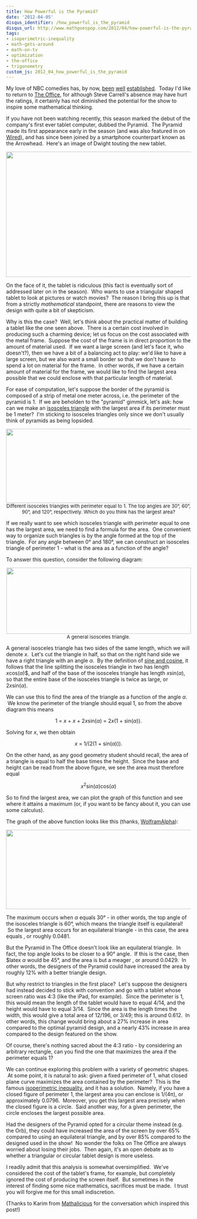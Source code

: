 ```yaml
---
title: How Powerful is the Pyramid?
date: '2012-04-05'
disqus_identifier: /how_powerful_is_the_pyramid
disqus_url: http://www.mathgoespop.com/2012/04/how-powerful-is-the-pyramid.html
tags:
- isoperimetric-inequality
- math-gets-around
- math-on-tv
- optimization
- the-office
- trigonometry
custom_js: 2012_04_how_powerful_is_the_pyramid
---
```

My love of NBC comedies has, by now, <a href="http://www.mathgoespop.com/2011/10/math-with-community.html">been</a> <a href="http://www.mathgoespop.com/2011/05/parks-and-recreational-mathematics.html">well</a> <a href="http://www.mathgoespop.com/2011/05/dunder-math-lin.html">established</a>.  Today I'd like to return to <a href="http://en.wikipedia.org/wiki/The_Office_(U.S._TV_series)">The Office</a>, for although Steve Carrell's absence may have hurt the ratings, it certainly has not diminished the potential for the show to inspire some mathematical thinking.

If you have not been watching recently, this season marked the debut of the company's first ever tablet computer, dubbed the Pyramid.  The Pyramid made its first appearance early in the season (and was also featured in on <a href="http://www.wired.com/gadgetlab/2011/09/the-office-pyramid-tablet/">Wired</a>), and has since been joined by a smartphone counterpart known as the Arrowhead.  Here's an image of Dwight touting the new tablet.

<p style="text-align: center;"><a href="http://www.mathgoespop.com/images/2012/04/pyramid.jpg"><img class="aligncenter size-full wp-image-1901" title="pyramid" src="http://www.mathgoespop.com/images/2012/04/pyramid.jpg" alt="" width="594" height="341" /></a></p>

<p>On the face of it, the tablet is ridiculous (this fact is eventually sort of addressed later on in the season).  Who wants to use a triangular shaped tablet to look at pictures or watch movies?  The reason I bring this up is that from a strictly <em>mathematical</em> standpoint, there are reasons to view the design with quite a bit of skepticism.</p>
<p>Why is this the case?  Well, let's think about the practical matter of building a tablet like the one seen above.  There is a certain cost involved in producing such a charming device; let us focus on the cost associated with the metal frame.  Suppose the cost of the frame is in direct proportion to the amount of material used.  If we want a large screen (and let's face it, who doesn't?), then we have a bit of a balancing act to play: we'd like to have a large screen, but we also want a small border so that we don't have to spend a lot on material for the frame.  In other words, if we have a certain amount of material for the frame, we would like to find the largest area possible that we could enclose with that particular length of material.</p>
<p>For ease of computation, let's suppose the border of the pyramid is composed of a strip of metal one meter across, i.e. the perimeter of the pyramid is 1.  If we are beholden to the "pyramid" gimmick, let's ask: how can we make an <a href="http://mathworld.wolfram.com/IsoscelesTriangle.html">isosceles triangle</a> with the largest area if its perimeter must be 1 meter?  I'm sticking to isosceles triangles only since we don't usually think of pyramids as being lopsided.</p>

<p style="text-align:center;font-size:small;"><a href="http://www.mathgoespop.com/images/2012/04/Picture-12.png"><img class="size-full wp-image-1911" title="Pyramids" src="http://www.mathgoespop.com/images/2012/04/Picture-12.png" alt="" width="658" height="202" /></a><br>Different isosceles triangles with perimeter equal to 1. The top angles are 30°, 60°, 90°, and 120°, respectively. Which do you think has the largest area?</p>

<p>If we really want to see which isosceles triangle with perimeter equal to one has the largest area, we need to find a formula for the area.  One convenient way to organize such triangles is by the angle formed at the top of the triangle.  For any angle between 0° and 180°, we can construct an isosceles triangle of perimeter 1 - what is the area as a function of the angle?</p>

<p>To answer this question, consider the following diagram:</p>

<p style="text-align:center;font-size:small;"><a href="http://www.mathgoespop.com/images/2012/04/Picture-14.png"><img class="size-full wp-image-1913" title="Picture 14" src="http://www.mathgoespop.com/images/2012/04/Picture-14.png" alt="" width="503" height="180" /></a><br>A general isosceles triangle.</p>

A general isosceles triangle has two sides of the same length, which we will denote <em>x</em>.  Let's cut the triangle in half, so that on the right hand side we have a right triangle with an angle <em>&alpha;</em>.  By the definition of <a href="http://en.wikipedia.org/wiki/Trigonometric_functions#Sine.2C_cosine.2C_and_tangent">sine and cosine</a>, it follows that the line splitting the isosceles triangle in two has length <em>x</em>cos(<em>&alpha;</em>)$, and half of the base of the isosceles triangle has length <em>x</em>sin(<em>&alpha;</em>), so that the entire base of the isosceles triangle is twice as large, or 2<em>x</em>sin(<em>&alpha;</em>).

We can use this to find the area of the triangle as a function of the angle <em>&alpha;</em>.  We know the perimeter of the triangle should equal 1, so from the above diagram this means

<p style="text-align: center;">1 = <em>x</em> + <em>x</em> + 2<em>x</em>sin(<em>&alpha;</em>) = 2<em>x</em>(1 + sin(<em>&alpha;</em>)).</p>

<p>Solving for <em>x</em>, we then obtain</p>
<p style="text-align: center;"><em>x</em> = 1/(2(1 + sin(<em>&alpha;</em>))).</p>
<p>On the other hand, as any good geometry student should recall, the area of a triangle is equal to half the base times the height.  Since the base and height can be read from the above figure, we see the area must therefore equal</p>
<p style="text-align: center;"><em>x</em><sup>2</sup>sin(<em>&alpha;</em>)cos(<em>&alpha;</em>)</p>
<p style="text-align: center;"><span class="formula"></span></p>
<p>So to find the largest area, we can plot the graph of this function and see where it attains a maximum (or, if you want to be fancy about it, you can use some calculus).</p>
<p>The graph of the above function looks like this (thanks, <a href="http://www.wolframalpha.com/input/?i=maximum+of+sin%28x*pi%2F180%29cos%28x*pi%2F180%29%2F%284*%281%2Bsin%28x*pi%2F180%29%29%5E2%29+on+0+%3C+x+%3C+90">WolframAlpha</a>):</p>
<p style="text-align:center;"><a href="http://www.mathgoespop.com/images/2012/04/Picture-16.png"><img class="aligncenter size-full wp-image-1919" title="Picture 16" src="http://www.mathgoespop.com/images/2012/04/Picture-16.png" alt="" width="537" height="216" /></a><a href="http://www.mathgoespop.com/images/2012/04/Picture-15.png"></a></p>

<p>The maximum occurs when <em>&alpha;</em> equals 30° - in other words, the top angle of the isosceles triangle is 60°, which means the triangle itself is equilateral!  So the largest area occurs for an equilateral triangle - in this case, the area equals <span class="formula"></span>, or roughly 0.0481.</p>
<p>But the Pyramid in The Office doesn't look like an equilateral triangle.  In fact, the top angle looks to be closer to a 90° angle.  If this is the case, then $latex <em>&alpha;</em> would be 45°, and the area is but a meager <span class="formula"></span>, or around 0.0429.  In other words, the designers of the Pyramid could have increased the area by roughly 12% with a better triangle design.</p>
<p>But why restrict to triangles in the first place?  Let's suppose the designers had instead decided to stick with convention and go with a tablet whose screen ratio was 4:3 (like the iPad, for example).  Since the perimeter is 1, this would mean the length of the tablet would have to equal 4/14, and the height would have to equal 3/14.  Since the area is the length times the width, this would give a total area of 12/196, or 3/49; this is around 0.612.  In other words, this change would bring about a 27% increase in area compared to the optimal pyramid design, and a nearly 43% increase in area compared to the design featured on the show.</p>
<p>Of course, there's nothing sacred about the 4:3 ratio - by considering an arbitrary rectangle, can you find the one that maximizes the area if the perimeter equals 1?</p>
<p>We can continue exploring this problem with a variety of geometric shapes.  At some point, it is natural to ask: given a fixed perimeter of 1, what closed plane curve maximizes the area contained by the perimeter?  This is the famous <a href="http://en.wikipedia.org/wiki/Isoperimetric_inequality">isoperimetric inequality</a>, and it has a solution.  Namely, if you have a closed figure of perimeter 1, the largest area you can enclose is 1/(4&pi;), or approximately 0.0796.  Moreover, you get this largest area precisely when the closed figure is a circle.  Said another way, for a given perimeter, the circle encloses the largest possible area.</p>
<p>Had the designers of the Pyramid opted for a circular theme instead (e.g. the Orb), they could have increased the area of the screen by over 65% compared to using an equilateral triangle, and by over 85% compared to the designed used in the show!  No wonder the folks on The Office are always worried about losing their jobs.  Then again, it's an open debate as to whether a triangular or circular tablet design is more useless.</p>
<p>I readily admit that this analysis is somewhat oversimplified.  We've considered the cost of the tablet's frame, for example, but completely ignored the cost of producing the screen itself.  But sometimes in the interest of finding some nice mathematics, sacrifices must be made.  I trust you will forgive me for this small indiscretion.</p>
<p>(Thanks to Karim from <a href="http://www.mathalicious.com/">Mathalicious</a> for the conversation which inspired this post!)</p>
